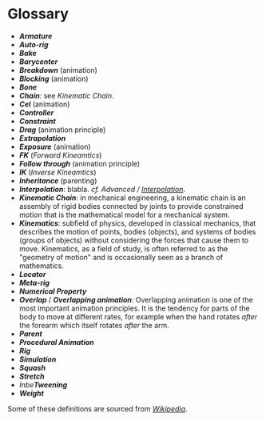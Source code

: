 # Glossary

- ***Armature***
- ***Auto-rig***
- ***Bake***
- ***Barycenter***
- ***Breakdown*** (animation)
- ***Blocking*** (animation)
- ***Bone***
- ***Chain***: see *Kinematic Chain*.
- ***Cel*** (animation)
- ***Controller***
- ***Constraint***
- ***Drag*** (animation principle)
- ***Extrapolation***
- ***Exposure*** (animation)
- ***FK*** (*Forward Kineamtics*)
- ***Follow through*** (animation principle)
- ***IK*** (*Inverse Kineamtics*)
- ***Inheritance*** (parenting)
- ***Interpolation***: blabla. *cf. Advanced / [Interpolation](../advanced/interpolation.md)*.
- ***Kinematic Chain***: in mechanical engineering, a kinematic chain is an assembly of rigid bodies connected by joints to provide constrained motion that is the mathematical model for a mechanical system.
- ***Kinematics***: subfield of physics, developed in classical mechanics, that describes the motion of points, bodies (objects), and systems of bodies (groups of objects) without considering the forces that cause them to move. Kinematics, as a field of study, is often referred to as the "geometry of motion" and is occasionally seen as a branch of mathematics.
- ***Locator***
- ***Meta-rig***
- ***Numerical Property***
- ***Overlap*** / ***Overlapping animation***: Overlapping animation is one of the most important animation principles. It is the tendency for parts of the body to move at different rates, for example when the hand rotates *after* the forearm which itself rotates *after* the arm.
- ***Parent***
- ***Procedural Animation***
- ***Rig***
- ***Simulation***
- ***Squash***
- ***Stretch***
- _Inbe**Tweening**_
- ***Weight***

Some of these definitions are sourced from *[Wikipedia](https://wikipedia.org)*.